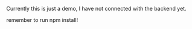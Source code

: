Currently this is just a demo, I have not connected with the backend yet.

remember to run npm install!
